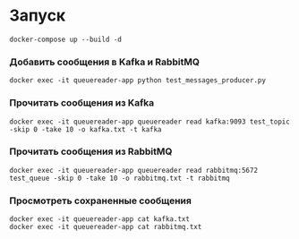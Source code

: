 # Запуск

```
docker-compose up --build -d
```
### Добавить сообщения в Kafka и RabbitMQ
```
docker exec -it queuereader-app python test_messages_producer.py
```
### Прочитать сообщения из Kafka
```
docker exec -it queuereader-app queuereader read kafka:9093 test_topic -skip 0 -take 10 -o kafka.txt -t kafka
```
### Прочитать сообщения из RabbitMQ
```
docker exec -it queuereader-app queuereader read rabbitmq:5672 test_queue -skip 0 -take 10 -o rabbitmq.txt -t rabbitmq
```
### Просмотреть сохраненные сообщения
```
docker exec -it queuereader-app cat kafka.txt
docker exec -it queuereader-app cat rabbitmq.txt
```
